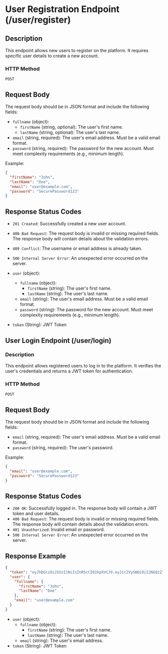 # User Registration Endpoint (/user/register)

## Description

This endpoint allows new users to register on the platform. It requires specific user details to create a new account.

### HTTP Method

`POST`

## Request Body

The request body should be in JSON format and include the following fields:
- `fullname` (object):
    - `firstName` (string, optional): The user's first name.
    - `lastName` (string, optional): The user's last name.
- `email` (string, required): The user's email address. Must be a valid email format.
- `password` (string, required): The password for the new account. Must meet complexity requirements (e.g., minimum length).

Example:

```json
{
  "firstName": "John",
  "lastName": "Doe",
  "email": "user@example.com",
  "password": "SecurePassword123"
}

```

## Response Status Codes

- `201 Created`: Successfully created a new user account.
- `400 Bad Request`: The request body is invalid or missing required fields. The response body will contain details about the validation errors.
- `409 Conflict`: The username or email address is already taken.
- `500 Internal Server Error`: An unexpected error occurred on the server.

- `user` (object):
    - `fullname` (object):
        - `firstName` (string): The user's first name.
        - `lastName` (string): The user's last name.
    - `email` (string): The user's email address. Must be a valid email format.
    - `password` (string): The password for the new account. Must meet complexity requirements (e.g., minimum length).
- `token` (String): JWT Token






## User Login Endpoint (/user/login)

### Description

This endpoint allows registered users to log in to the platform. It verifies the user's credentials and returns a JWT token for authentication.

### HTTP Method

`POST`

## Request Body

The request body should be in JSON format and include the following fields:

- `email` (string, required): The user's email address. Must be a valid email format.
- `password` (string, required): The user's password.

Example:

```json
{
  "email": "user@example.com",
  "password": "SecurePassword123"
}
```

## Response Status Codes

- `200 OK`: Successfully logged in. The response body will contain a JWT token and user details.
- `400 Bad Request`: The request body is invalid or missing required fields. The response body will contain details about the validation errors.
- `401 Unauthorized`: Invalid email or password.
- `500 Internal Server Error`: An unexpected error occurred on the server.

## Response Example

```json
{
  "token": "eyJhbGciOiJIUzI1NiIsInR5cCI6IkpXVCJ9.eyJ1c2VySWQiOiI2NGQzZjA4NzM4Zjg3ZjAwMTIxNjJkZTUiLCJlbWFpbCI6InVzZXJAZXhhbXBsZS5jb20iLCJpYXQiOjE2OTIxMzEwODcsImV4cCI6MTY5MjIzMTA4N30.SomeExampleToken",
  "user": {
    "fullname": {
      "firstName": "John",
      "lastName": "Doe"
    },
    "email": "user@example.com"
  }
}
```

- `user` (object):
    - `fullname` (object):
        - `firstName` (string): The user's first name.
        - `lastName` (string): The user's last name.
    - `email` (string): The user's email address.
- `token` (String): JWT Token
